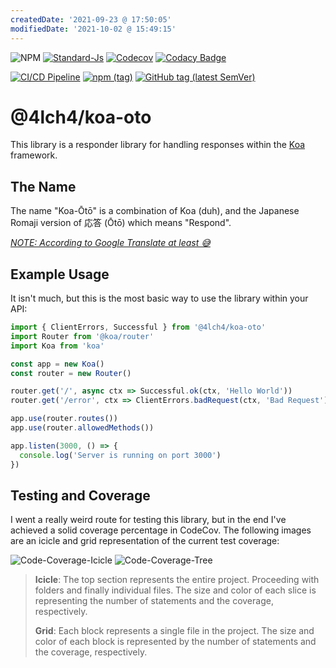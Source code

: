 ```yaml
---
createdDate: '2021-09-23 @ 17:50:05'
modifiedDate: '2021-10-02 @ 15:49:15'
---
```


![NPM](https://img.shields.io/npm/l/@4lch4/koa-oto?style=flat-square) [![Standard-Js](https://img.shields.io/badge/code_style-standard-brightgreen.svg?style=flat-square)](https://standardjs.com/) [![Codecov](https://img.shields.io/codecov/c/github/4lch4/koa-oto?style=flat-square)](https://codecov.io/gh/4lch4/koa-oto) [![Codacy Badge](https://app.codacy.com/project/badge/Grade/ba7620b8dcd54f8b9b16d3a327293ab5)](https://www.codacy.com/gh/4lch4/koa-oto/dashboard?utm_source=github.com&amp;utm_medium=referral&amp;utm_content=4lch4/koa-oto&amp;utm_campaign=Badge_Grade)

[![CI/CD Pipeline](https://github.com/4lch4/koa-oto/actions/workflows/CI.yml/badge.svg?branch=main)](https://github.com/4lch4/koa-oto/actions/workflows/CI.yml) [![npm (tag)](https://img.shields.io/npm/v/@4lch4/koa-oto?style=flat-square&label=NPM)](https://npmjs.org/package/4lch4/koa-oto) [![GitHub tag (latest SemVer)](https://img.shields.io/github/v/tag/4lch4/koa-oto?label=GPR&sort=semver&style=flat-square)](https://github.com/4lch4/koa-oto/packages/)

# @4lch4/koa-oto

This library is a responder library for handling responses within the [Koa][0] framework.

## The Name

The name "Koa-Ōtō" is a combination of Koa (duh), and the Japanese Romaji version of 応答 (Ōtō) which means "Respond".

[_NOTE: According to Google Translate at least 😅_][1]

## Example Usage

It isn't much, but this is the most basic way to use the library within your API:

```typescript
import { ClientErrors, Successful } from '@4lch4/koa-oto'
import Router from '@koa/router'
import Koa from 'koa'

const app = new Koa()
const router = new Router()

router.get('/', async ctx => Successful.ok(ctx, 'Hello World'))
router.get('/error', ctx => ClientErrors.badRequest(ctx, 'Bad Request'))

app.use(router.routes())
app.use(router.allowedMethods())

app.listen(3000, () => {
  console.log('Server is running on port 3000')
})
```

## Testing and Coverage

I went a really weird route for testing this library, but in the end I've achieved a solid coverage percentage in CodeCov. The following images are an icicle and grid representation of the current test coverage:

![Code-Coverage-Icicle](https://codecov.io/gh/4lch4/koa-oto/branch/main/graphs/icicle.svg) ![Code-Coverage-Tree](https://codecov.io/gh/4lch4/koa-oto/branch/main/graphs/tree.svg)

> **Icicle**: The top section represents the entire project. Proceeding with folders and finally individual files. The size and color of each slice is representing the number of statements and the coverage, respectively.
>
> **Grid**: Each block represents a single file in the project. The size and color of each block is represented by the number of statements and the coverage, respectively.

[0]: https://github.com/koajs/koa
[1]: https://translate.google.com/?sl=en&tl=ja&text=respond%0A&op=translate
